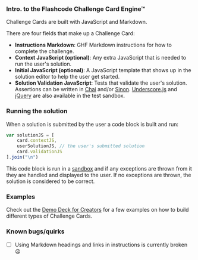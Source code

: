 
### Intro. to the Flashcode Challenge Card Engine&trade;

Challenge Cards are built with JavaScript and Markdown.

There are four fields that make up a Challenge Card:

- **Instructions Markdown**: GHF Markdown instructions for how to complete the challenge. 
- **Context JavaScript (optional)**: Any extra JavaScript that is needed to run the user's solution. 
- **Initial JavaScript (optional)**: A JavaScript template that shows up in the solution editor to help the user get started. 
- **Solution Validation JavaScript**: Tests that validate the user's solution. Assertions can be written in [Chai](http://chaijs.com/) and/or [Sinon](http://sinonjs.org/). [Underscore.js](http://underscorejs.org/) and [jQuery](http://jquery.com/) are also available in the test sandbox.

### Running the solution
When a solution is submitted by the user a code block is built and run:

```js
var solutionJS = [
    card.contextJS,
    userSolutionJS, // the user's submitted solution
    card.validationJS
].join("\n")
```

This code block is run in a [sandbox](https://github.com/codeschool/javascript-sandbox/blob/821989a1788f8433b1cea56aa60dd200b30ce837/lib/index.js) and if any exceptions are thrown from it they are handled and displayed to the user. If no exceptions are thrown, the solution is considered to be correct.


### Examples

Check out the [Demo Deck for Creators](https://ss15-teampw.divshot.io/deck/wJeWGe4cgD/play) for a few examples on how to build different types of Challenge Cards.


### Known bugs/quirks
- [ ] Using Markdown headings and links in instructions is currently broken :frowning:
